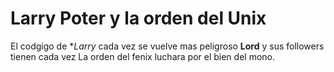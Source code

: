 # Larry Poter y la orden del Unix

El codgigo de **Larry* cada vez se vuelve mas peligroso
**Lord** y sus followers tienen cada vez 
La orden del fenix luchara por el bien del mono.
